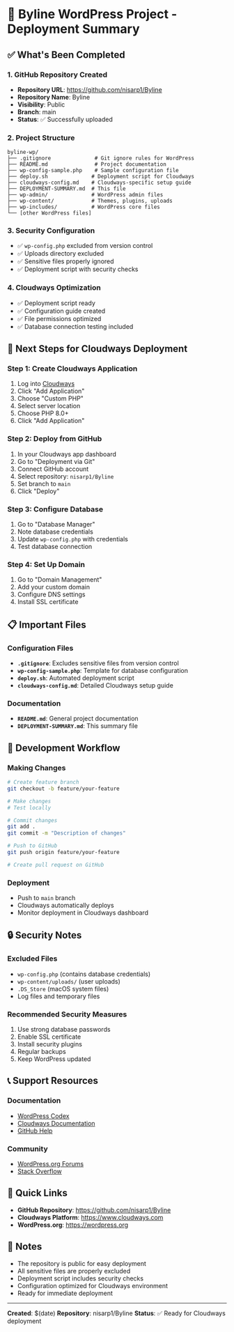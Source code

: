 # 🎉 Byline WordPress Project - Deployment Summary

## ✅ What's Been Completed

### 1. GitHub Repository Created
- **Repository URL**: https://github.com/nisarp1/Byline
- **Repository Name**: Byline
- **Visibility**: Public
- **Branch**: main
- **Status**: ✅ Successfully uploaded

### 2. Project Structure
```
byline-wp/
├── .gitignore              # Git ignore rules for WordPress
├── README.md               # Project documentation
├── wp-config-sample.php    # Sample configuration file
├── deploy.sh              # Deployment script for Cloudways
├── cloudways-config.md    # Cloudways-specific setup guide
├── DEPLOYMENT-SUMMARY.md  # This file
├── wp-admin/              # WordPress admin files
├── wp-content/            # Themes, plugins, uploads
├── wp-includes/           # WordPress core files
└── [other WordPress files]
```

### 3. Security Configuration
- ✅ `wp-config.php` excluded from version control
- ✅ Uploads directory excluded
- ✅ Sensitive files properly ignored
- ✅ Deployment script with security checks

### 4. Cloudways Optimization
- ✅ Deployment script ready
- ✅ Configuration guide created
- ✅ File permissions optimized
- ✅ Database connection testing included

## 🚀 Next Steps for Cloudways Deployment

### Step 1: Create Cloudways Application
1. Log into [Cloudways](https://www.cloudways.com)
2. Click "Add Application"
3. Choose "Custom PHP"
4. Select server location
5. Choose PHP 8.0+
6. Click "Add Application"

### Step 2: Deploy from GitHub
1. In your Cloudways app dashboard
2. Go to "Deployment via Git"
3. Connect GitHub account
4. Select repository: `nisarp1/Byline`
5. Set branch to `main`
6. Click "Deploy"

### Step 3: Configure Database
1. Go to "Database Manager"
2. Note database credentials
3. Update `wp-config.php` with credentials
4. Test database connection

### Step 4: Set Up Domain
1. Go to "Domain Management"
2. Add your custom domain
3. Configure DNS settings
4. Install SSL certificate

## 📋 Important Files

### Configuration Files
- **`.gitignore`**: Excludes sensitive files from version control
- **`wp-config-sample.php`**: Template for database configuration
- **`deploy.sh`**: Automated deployment script
- **`cloudways-config.md`**: Detailed Cloudways setup guide

### Documentation
- **`README.md`**: General project documentation
- **`DEPLOYMENT-SUMMARY.md`**: This summary file

## 🔧 Development Workflow

### Making Changes
```bash
# Create feature branch
git checkout -b feature/your-feature

# Make changes
# Test locally

# Commit changes
git add .
git commit -m "Description of changes"

# Push to GitHub
git push origin feature/your-feature

# Create pull request on GitHub
```

### Deployment
- Push to `main` branch
- Cloudways automatically deploys
- Monitor deployment in Cloudways dashboard

## 🔒 Security Notes

### Excluded Files
- `wp-config.php` (contains database credentials)
- `wp-content/uploads/` (user uploads)
- `.DS_Store` (macOS system files)
- Log files and temporary files

### Recommended Security Measures
1. Use strong database passwords
2. Enable SSL certificate
3. Install security plugins
4. Regular backups
5. Keep WordPress updated

## 📞 Support Resources

### Documentation
- [WordPress Codex](https://codex.wordpress.org/)
- [Cloudways Documentation](https://www.cloudways.com/en/support/)
- [GitHub Help](https://help.github.com/)

### Community
- [WordPress.org Forums](https://wordpress.org/support/)
- [Stack Overflow](https://stackoverflow.com/questions/tagged/wordpress)

## 🎯 Quick Links

- **GitHub Repository**: https://github.com/nisarp1/Byline
- **Cloudways Platform**: https://www.cloudways.com
- **WordPress.org**: https://wordpress.org

## 📝 Notes

- The repository is public for easy deployment
- All sensitive files are properly excluded
- Deployment script includes security checks
- Configuration optimized for Cloudways environment
- Ready for immediate deployment

---

**Created**: $(date)
**Repository**: nisarp1/Byline
**Status**: ✅ Ready for Cloudways deployment
